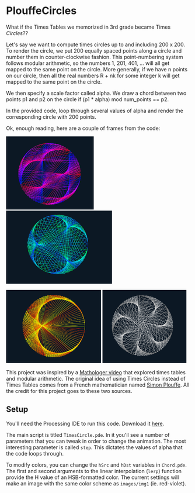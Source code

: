 # PlouffeCircles
What if the Times Tables we memorized in 3rd grade became Times *Circles*??

Let's say we want to compute times circles up to and including 200 x 200. To render the circle, we put 200 equally spaced points along a circle and number them in counter-clockwise fashion. This point-numbering system follows modular arithmetic, so the numbers 1, 201, 401, ... will all get mapped to the same point on the circle. More generally, if we have n points on our circle, then all the real numbers R + nk for some integer k will get mapped to the same point on the circle.

We then specify a scale factor called alpha. We draw a chord between two points p1 and p2 on the circle if (p1 * alpha) mod num_points == p2.

In the provided code, loop through several values of alpha and render the corresponding circle with 200 points.

Ok, enough reading, here are a couple of frames from the code:



<img src="images/img1.png" alt="Image 1" width="240" height="200"> <img src="images/img2.png" alt="Image 1" width="290" height="200">

<img src="images/img3.png" alt="Image 1" width="260" height="200"> <img src="images/img4.png" alt="Image 1" width="230" height="200">

This project was inspired by a [Mathologer video](https://www.youtube.com/watch?v=qhbuKbxJsk8&t=333s&ab_channel=Mathologer) that explored times tables and modular arithmetic. The original idea of using Times Circles instead of Times Tables comes from a French mathematician named [Simon Plouffe](https://en.wikipedia.org/wiki/Simon_Plouffe). All the credit for this project goes to these two sources.


## Setup
You'll need the Processing IDE to run this code. Download it [here](https://processing.org/download).

The main script is titled ```TimesCircle.pde```. In it you'll see a number of parameters that you can tweak in order to change the animation. The most interesting parameter is called ```step```. This dictates the values of alpha that the code loops through.

To modify colors, you can change the ```hSrc``` and ```hDst``` variables in ```Chord.pde```. The first and second arguments to the linear interpolation (```lerp```) function provide the H value of an HSB-formatted color. The current settings will make an image with the same color
scheme as ```images/img1``` (ie. red-violet).
